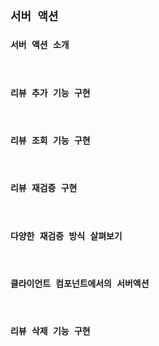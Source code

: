 ## **`서버 액션`**


### **`서버 액션 소개`**

<br />


### **`리뷰 추가 기능 구현`**

<br />

### **`리뷰 조회 기능 구현`**

<br />

### **`리뷰 재검증 구현`**

<br />

### **`다양한 재검증 방식 살펴보기`**

<br />

### **`클라이언트 컴포넌트에서의 서버액션`**

<br />

### **`리뷰 삭제 기능 구현`**

<br />
